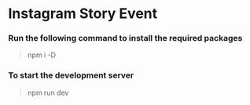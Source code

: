 # Instagram Story Event


### Run the following command to install the required packages
> npm i -D

### To start the development server
> npm run dev

